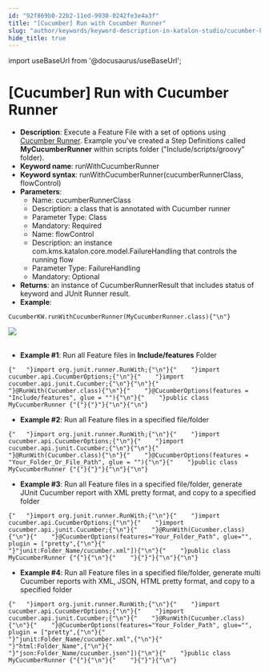 ```yaml
---
id: "92f869b0-22b2-11ed-9930-0242fe3e4a3f"
title: "[Cucumber] Run with Cucumber Runner"
slug: "author/keywords/keyword-description-in-katalon-studio/cucumber-keywords/cucumber-run-with-cucumber-runner"
hide_title: true
---
```

import useBaseUrl from '@docusaurus/useBaseUrl';


# <a id="id" class="anchor_top_offset"/><a id="ariaid-title1" class="anchor_top_offset"/>[Cucumber] Run with Cucumber Runner

<ul xmlns="http://www.w3.org/1999/xhtml" className="ul"><li className="li"><strong className="ph b">Description</strong>: Execute a Feature File with a set     of options using <a className="xref j-external-link" href="http://toolsqa.com/cucumber/junit-test-runner-class/" target="_blank">Cucumber       Runner</a>. Example you've created a Step Definitions called     <strong className="ph b">MyCucumberRunner</strong> within scripts folder     ("Include/scripts/groovy" folder).</li><li className="li"><strong className="ph b">Keyword name</strong>: runWithCucumberRunner</li><li className="li"><strong className="ph b">Keyword syntax</strong>:     runWithCucumberRunner(cucumberRunnerClass, flowControl)</li><li className="li"><strong className="ph b">Parameters</strong>:      <ul className="ul"><li className="li">Name: cucumberRunnerClass</li><li className="li">Description: a class that is annotated with Cucumber         runner</li><li className="li">Parameter Type: Class</li><li className="li">Mandatory: Required</li><li className="li">Name: flowControl</li><li className="li">Description: an instance         com.kms.katalon.core.model.FailureHandling that controls the         running flow</li><li className="li">Parameter Type: FailureHandling</li><li className="li">Mandatory: Optional</li></ul>   </li><li className="li"><strong className="ph b">Returns</strong>: an instance of CucumberRunnerResult     that includes status of keyword and JUnit Runner result.</li><li className="li"><strong className="ph b">Example</strong>:</li></ul> 
<pre xmlns="http://www.w3.org/1999/xhtml" className="pre codeblock"><code>CucumberKW.runWithCucumberRunner(MyCucumberRunner.class){"\n"}</code></pre> 
<p xmlns="http://www.w3.org/1999/xhtml" className="p">   <img className="image" src={useBaseUrl("https://github.com/katalon-studio/docs-images/raw/master/katalon-studio/docs/running-cucumber-features-file/Screen-Shot-2018-09-06-at-17.13.04.png")} /><br /><br /> </p> 
<ul xmlns="http://www.w3.org/1999/xhtml" className="ul"><li className="li">     <strong className="ph b">Example #1</strong>: Run all Feature files     in <strong className="ph b">Include/features</strong> Folder</li></ul> 
<pre xmlns="http://www.w3.org/1999/xhtml" className="pre codeblock"><code>{"   "}import org.junit.runner.RunWith;{"\n"}{"    "}import cucumber.api.CucumberOptions;{"\n"}{"    "}import cucumber.api.junit.Cucumber;{"\n"}{"\n"}{"    "}@RunWith(Cucumber.class){"\n"}{"    "}@CucumberOptions(features = "Include/features", glue = ""){"\n"}{"    "}public class MyCucumberRunner {"{"}{"}"}{"\n"}{"\n"}</code></pre> 
<ul xmlns="http://www.w3.org/1999/xhtml" className="ul"><li className="li">     <strong className="ph b">Example #2</strong>: Run all Feature files in a     specified file/folder</li></ul> 
<pre xmlns="http://www.w3.org/1999/xhtml" className="pre codeblock"><code>{"   "}import org.junit.runner.RunWith;{"\n"}{"    "}import cucumber.api.CucumberOptions;{"\n"}{"    "}import cucumber.api.junit.Cucumber;{"\n"}{"\n"}{"    "}@RunWith(Cucumber.class){"\n"}{"    "}@CucumberOptions(features = "Your_Folder_Or_File_Path", glue = ""){"\n"}{"    "}public class MyCucumberRunner {"{"}{"}"}{"\n"}{"\n"}</code></pre> 
<ul xmlns="http://www.w3.org/1999/xhtml" className="ul"><li className="li">     <strong className="ph b">Example #3</strong>: Run all Feature files in a     specified file/folder, generate JUnit Cucumber report with XML     pretty format, and copy to a specified folder</li></ul> 
<pre xmlns="http://www.w3.org/1999/xhtml" className="pre codeblock"><code>{"   "}import org.junit.runner.RunWith;{"\n"}{"    "}import cucumber.api.CucumberOptions;{"\n"}{"    "}import cucumber.api.junit.Cucumber;{"\n"}{"    "}@RunWith(Cucumber.class){"\n"}{"    "}@CucumberOptions(features="Your_Folder_Path", glue="", plugin = ["pretty",{"\n"}{"                        "}"junit:Folder_Name/cucumber.xml"]){"\n"}{"    "}public class MyCucumberRunner {"{"}{"\n"}{"    "}{"}"}{"\n"}{"\n"}</code></pre> 
<ul xmlns="http://www.w3.org/1999/xhtml" className="ul"><li className="li">     <strong className="ph b">Example #4</strong>: Run all Feature files in a     specified file/folder, generate multi Cucumber reports with XML,     JSON, HTML pretty format, and copy to a specified folder</li></ul> 
<pre xmlns="http://www.w3.org/1999/xhtml" className="pre codeblock"><code>{"   "}import org.junit.runner.RunWith;{"\n"}{"    "}import cucumber.api.CucumberOptions;{"\n"}{"    "}import cucumber.api.junit.Cucumber;{"\n"}{"    "}@RunWith(Cucumber.class){"\n"}{"    "}@CucumberOptions(features="Your_Folder_Path", glue="", plugin = ["pretty",{"\n"}{"                        "}"junit:Folder_Name/cucumber.xml",{"\n"}{"                        "}"html:Folder_Name",{"\n"}{"                        "}"json:Folder_Name/cucumber.json"]){"\n"}{"    "}public class MyCucumberRunner {"{"}{"\n"}{"    "}{"}"}{"\n"}</code></pre> 
